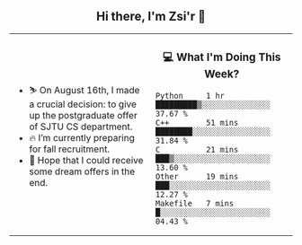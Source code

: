 <h2 align="center"> Hi there, I'm Zsi'r 👋 </h2>

<table>
    <tr>
        <td valign="center" width="50%">
            <ul>
                <li> ⛷️ On August 16th, I made a crucial decision: to give up the postgraduate offer of SJTU CS department.</li>
                <li> 🔥 I’m currently preparing for fall recruitment.</li>
                <li> 🙏 Hope that I could receive some dream offers in the end.</li>
            </ul>
        </td>
       <td valign="top" width="50%">

<h3 align="center"> 💻 What I'm Doing This Week? </h3>

<!--START_SECTION:waka-->
```text
Python     1 hr            █████████▒░░░░░░░░░░░░░░░   37.67 % 
C++        51 mins         ████████░░░░░░░░░░░░░░░░░   31.84 % 
C          21 mins         ███▒░░░░░░░░░░░░░░░░░░░░░   13.60 % 
Other      19 mins         ███░░░░░░░░░░░░░░░░░░░░░░   12.27 % 
Makefile   7 mins          █░░░░░░░░░░░░░░░░░░░░░░░░   04.43 % 
```
<!--END_SECTION:waka-->
</td></tr>
</table>
